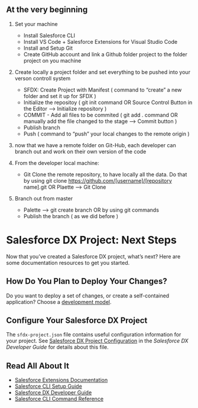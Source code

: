 ## At the very beginning
1. Set your machine
    - Install Salesforce CLI
    - Install VS Code + Salesforce Extensions for Visual Studio Code
    - Install and Setup Git
    - Create GitHub account and link a Github folder project to the folder project on you machine

2. Create locally a project folder and set everything to be pushed into your verson controll system
   - SFDX: Create Project with Manifest ( command to “create” a new folder and set it up for SFDX )
   - Initialize the repositoy ( git init command OR Source Control Button in the Editor --> Initialize repository )
   - COMMIT - Add all files to be commited ( git add . command OR manually add the file changed to the stage --> Commit button )
   - Publish branch 
   - Push ( command to “push” your local changes to the remote origin )

3. now that we have a remote folder on Git-Hub, each developer can branch out and work on their own version of the code
4. From the developer local machine:
    - Git Clone the remote repository, to have locally all the data. Do that by using git clone https://github.com/[username]/[repository name].git OR Plaette --> Git Clone
5. Branch out from master
    - Palette --> git create branch OR by using git commands
    - Publish the branch ( as we did before )







# Salesforce DX Project: Next Steps

Now that you’ve created a Salesforce DX project, what’s next? Here are some documentation resources to get you started.

## How Do You Plan to Deploy Your Changes?

Do you want to deploy a set of changes, or create a self-contained application? Choose a [development model](https://developer.salesforce.com/tools/vscode/en/user-guide/development-models).

## Configure Your Salesforce DX Project

The `sfdx-project.json` file contains useful configuration information for your project. See [Salesforce DX Project Configuration](https://developer.salesforce.com/docs/atlas.en-us.sfdx_dev.meta/sfdx_dev/sfdx_dev_ws_config.htm) in the _Salesforce DX Developer Guide_ for details about this file.

## Read All About It

- [Salesforce Extensions Documentation](https://developer.salesforce.com/tools/vscode/)
- [Salesforce CLI Setup Guide](https://developer.salesforce.com/docs/atlas.en-us.sfdx_setup.meta/sfdx_setup/sfdx_setup_intro.htm)
- [Salesforce DX Developer Guide](https://developer.salesforce.com/docs/atlas.en-us.sfdx_dev.meta/sfdx_dev/sfdx_dev_intro.htm)
- [Salesforce CLI Command Reference](https://developer.salesforce.com/docs/atlas.en-us.sfdx_cli_reference.meta/sfdx_cli_reference/cli_reference.htm)
